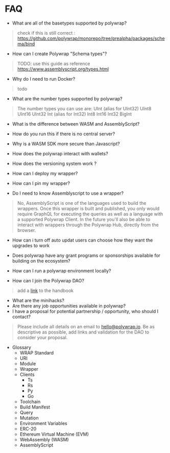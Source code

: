 

# FAQ

- What are all of the basetypes supported by polywrap?
> check if this is still correct : https://github.com/polywrap/monorepo/tree/prealpha/packages/schema/bind

- How can I create Polywrap "Schema types"?
> TODO: use this guide as reference https://www.assemblyscript.org/types.html

- Why do I need to run Docker?
> todo

- What are the number types supported by polywrap?
> The number types you can use are:
> UInt (alias for UInt32)
> UInt8
> UInt16
> UInt32
> Int (alias for Int32)
> Int8
> Int16
> Int32
> BigInt

- What is the difference between WASM and AssemblyScript?

- How do you run this if there is no central server?

- Why is a WASM SDK more secure than Javascript?

- How does the polywrap interact with wallets?

- How does the versioning system work ? 

- How can I deploy my wrapper?

- How can I pin my wrapper?

- Do I need to know Assemblyscript to use a wrapper?
> No, AssemblyScript is one of the languages used to build the wrappers. Once this wrapper is built and published, you only would require GraphQL for executing the queries as well as a language with a supported Polywrap Client. In the future you'll also be able to interact with wrappers through the Polywrap Hub, directly from the browser.

- How can i turn off auto updat users can choose how they want the upgrades to work

- Does polywrap have any grant programs or sponsorships available for building on the ecosystem?

- How can I run a polywrap environment locally? 

- How can I join the Polywrap DAO?
> add a [link](#) to the handbook

- What are the minihacks?
- Are there any job opportunities available in polywrap?
- I have a proposal for potential partnership / opportunity, who should I contact?
> Please include all details on an email to hello@polywrap.io. Be as descriptive as possible, add links and validation for the DAO to consider your proposal.



- Glossary
    - WRAP Standard
    - URI
    - Module
    - Wrapper
    - Clients
        - Ts
        - Rs
        - Py
        - Go
    - Toolchain
    - Build Manifest
    - Query
    - Mutation
    - Environment Variables
    - ERC-20
    - Ethereum Virtual Machine (EVM)
    - WebAssembly (WASM)
    - AssemblyScript
